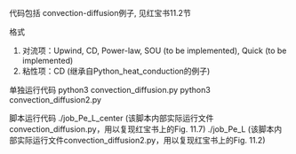 代码包括
convection-diffusion例子, 见红宝书11.2节

格式
1. 对流项：Upwind, CD, Power-law, SOU (to be implemented), Quick (to be implemented)
2. 粘性项：CD (继承自Python_heat_conduction的例子)

单独运行代码
python3 convection_diffusion.py
python3 convection_diffusion2.py

脚本运行代码
./job_Pe_L_center (该脚本内部实际运行文件convection_diffusion.py，用以复现红宝书上的Fig. 11.7)
./job_Pe_L (该脚本内部实际运行文件convection_diffusion2.py，用以复现红宝书上的Fig. 11.2)
